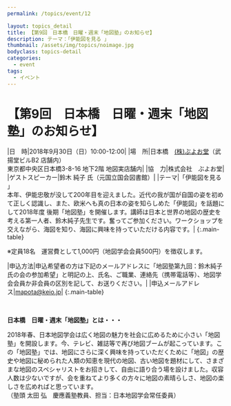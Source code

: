 ```yaml
---
permalink: /topics/event/12

layout: topics_detail
title: 【第9回　日本橋　日曜・週末「地図塾」のお知らせ】
description: テーマ：「伊能図を見る 」
thumbnail: /assets/img/topics/noimage.jpg
bodyclass: topics-detail
categories:
  - event
tags:
  - イベント
---
```


# 【第9回　日本橋　日曜・週末「地図塾」のお知らせ】

|日　時|2018年9月30日（日）10:00-12:00|
|場　所|日本橋　[(株)ぶよお堂](http://www.buyodoshop.com/)（武揚堂ビルB2 店舗内）<br>東京都中央区日本橋3-8-16 地下2階 地図実店舗内|
|協　力|株式会社　ぶよお堂|
|ゲストスピーカー|鈴木 純子 氏（元国立国会図書館）|
|テーマ|「伊能図を見る 」<br>本年、伊能忠敬が没して200年目を迎えました。近代の我が国が自国の姿を初めて正しく認識し、また、欧米へも真の日本の姿を知らしめた「伊能図」を話題にして2018年度 後期「地図塾」を開催します。講師は日本と世界の地図の歴史を考える第一人者、鈴木純子先生です。奮ってご参加ください。ワークショップを交えながら、海図を知り、海図に興味を持っていただける内容です。|
{:.main-table}

※定員18名　運営費として1,000円（地図学会会員500円）を徴収します。

|申込方法|申込希望者の方は下記のメールアドレスに「地図塾第九回：鈴木純子氏の会の参加希望」と明記の上、氏名、ご職業、連絡先（携帯電話等）、地図学会会員か非会員の区別を記して、お送りください。|
|申込メールアドレス|[mapota@keio.jp](<mailto:mapota@keio.jp>)|
{:.main-table}

<br>

**日本橋　日曜・週末「地図塾」とは・・・**

2018年春、日本地図学会は広く地図の魅力を社会に広めるために小さい「地図塾」を開設します。今、テレビ、雑誌等で再び地図ブームが起こっています。この「地図塾」では、地図にさらに深く興味を持っていただくために「地図」の歴史や地図に秘められた人類の知恵を現代の地図、古い地図を題材にして、さまざまな地図のスペシャリストをお招きして、自由に語り合う場を設けました。収容人数は少ないですが、会を重ねてより多くの方々に地図の素晴らしさ、地図の楽しさを広めればと思っています。<br>
（塾頭 太田 弘　慶應義塾教員、担当：日本地図学会常任委員）
